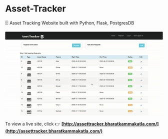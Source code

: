 # Asset-Tracker
🗄️ Asset Tracking Website built with Python, Flask, PostgresDB

![](AssetTracker.gif)

To view a live site, click 👉 **[http://assettracker.bharatkammakatla.com/](http://assettracker.bharatkammakatla.com/)**
